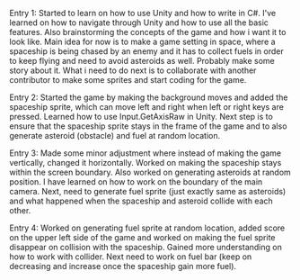 Entry 1:
Started to learn on how to use Unity and how to write in C#. I've learned on how to navigate through Unity and how to use all the basic features.
Also brainstorming the concepts of the game and how i want it to look like. Main idea for now is to make a game setting in space, where a spaceship is being
chased by an enemy and it has to collect fuels in order to keep flying and need to avoid asteroids as well. Probably make some story about it. What i need to
do next is to collaborate with another contributor to make some sprites and start coding for the game.

Entry 2:
Started the game by making the background moves and added the spaceship sprite, which can move left and right when left or right keys are pressed. Learned how to use Input.GetAxisRaw in Unity. Next step is to ensure that the spaceship sprite stays in the frame of the game and to also generate asteroid (obstacle) and fuel at random location.

Entry 3:
Made some minor adjustment where instead of making the game vertically, changed it horizontally. Worked on making the spaceship stays within the screen boundary. Also worked on generating asteroids at random position. I have learned on how to work on the boundary of the main camera. Next, need to generate fuel sprite (just exactly same as asteroids) and what happened when the spaceship and asteroid collide with each other.

Entry 4:
Worked on generating fuel sprite at random location, added score on the upper left side of the game and worked on making the fuel sprite disappear on collision with the spaceship. Gained more understanding on how to work with collider. Next need to work on fuel bar (keep on decreasing and increase once the spaceship gain more fuel).
